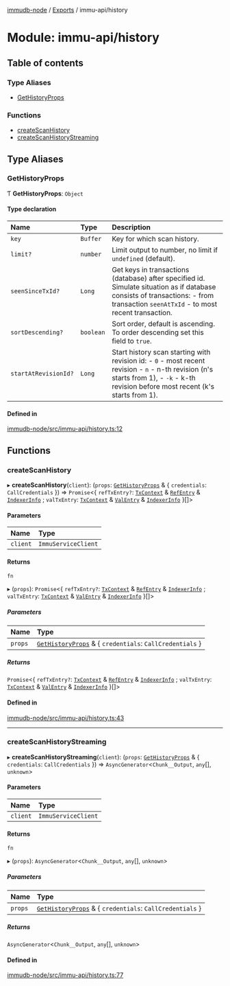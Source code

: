 [immudb-node](../README.md) / [Exports](../modules.md) / immu-api/history

# Module: immu-api/history

## Table of contents

### Type Aliases

- [GetHistoryProps](immu_api_history.md#gethistoryprops)

### Functions

- [createScanHistory](immu_api_history.md#createscanhistory)
- [createScanHistoryStreaming](immu_api_history.md#createscanhistorystreaming)

## Type Aliases

### GetHistoryProps

Ƭ **GetHistoryProps**: `Object`

#### Type declaration

| Name | Type | Description |
| :------ | :------ | :------ |
| `key` | `Buffer` | Key for which scan history. |
| `limit?` | `number` | Limit output to number, no limit if `undefined` (default). |
| `seenSinceTxId?` | `Long` | Get keys in transactions (database) after specified id.  Simulate situation as if database consists of transactions: - from transaction `seenAtTxId` - to most recent transaction. |
| `sortDescending?` | `boolean` | Sort order, default is ascending. To order descending set this field to `true`. |
| `startAtRevisionId?` | `Long` | Start history scan starting with revision id: - `0` - most recent revision - `n` - n-th revision (n's starts from 1), - `-k` - k-th revision before most recent (k's starts from 1). |

#### Defined in

[immudb-node/src/immu-api/history.ts:12](https://github.com/codenotary/immudb-node/blob/fe12060/immudb-node/src/immu-api/history.ts#L12)

## Functions

### createScanHistory

▸ **createScanHistory**(`client`): (`props`: [`GetHistoryProps`](immu_api_history.md#gethistoryprops) & { `credentials`: `CallCredentials`  }) => `Promise`<{ `refTxEntry?`: [`TxContext`](types_TxEntry.md#txcontext) & [`RefEntry`](types_Entry.md#refentry) & [`IndexerInfo`](types_Indexer.md#indexerinfo) ; `valTxEntry`: [`TxContext`](types_TxEntry.md#txcontext) & [`ValEntry`](types_Entry.md#valentry) & [`IndexerInfo`](types_Indexer.md#indexerinfo)  }[]\>

#### Parameters

| Name | Type |
| :------ | :------ |
| `client` | `ImmuServiceClient` |

#### Returns

`fn`

▸ (`props`): `Promise`<{ `refTxEntry?`: [`TxContext`](types_TxEntry.md#txcontext) & [`RefEntry`](types_Entry.md#refentry) & [`IndexerInfo`](types_Indexer.md#indexerinfo) ; `valTxEntry`: [`TxContext`](types_TxEntry.md#txcontext) & [`ValEntry`](types_Entry.md#valentry) & [`IndexerInfo`](types_Indexer.md#indexerinfo)  }[]\>

##### Parameters

| Name | Type |
| :------ | :------ |
| `props` | [`GetHistoryProps`](immu_api_history.md#gethistoryprops) & { `credentials`: `CallCredentials`  } |

##### Returns

`Promise`<{ `refTxEntry?`: [`TxContext`](types_TxEntry.md#txcontext) & [`RefEntry`](types_Entry.md#refentry) & [`IndexerInfo`](types_Indexer.md#indexerinfo) ; `valTxEntry`: [`TxContext`](types_TxEntry.md#txcontext) & [`ValEntry`](types_Entry.md#valentry) & [`IndexerInfo`](types_Indexer.md#indexerinfo)  }[]\>

#### Defined in

[immudb-node/src/immu-api/history.ts:43](https://github.com/codenotary/immudb-node/blob/fe12060/immudb-node/src/immu-api/history.ts#L43)

___

### createScanHistoryStreaming

▸ **createScanHistoryStreaming**(`client`): (`props`: [`GetHistoryProps`](immu_api_history.md#gethistoryprops) & { `credentials`: `CallCredentials`  }) => `AsyncGenerator`<`Chunk__Output`, `any`[], `unknown`\>

#### Parameters

| Name | Type |
| :------ | :------ |
| `client` | `ImmuServiceClient` |

#### Returns

`fn`

▸ (`props`): `AsyncGenerator`<`Chunk__Output`, `any`[], `unknown`\>

##### Parameters

| Name | Type |
| :------ | :------ |
| `props` | [`GetHistoryProps`](immu_api_history.md#gethistoryprops) & { `credentials`: `CallCredentials`  } |

##### Returns

`AsyncGenerator`<`Chunk__Output`, `any`[], `unknown`\>

#### Defined in

[immudb-node/src/immu-api/history.ts:77](https://github.com/codenotary/immudb-node/blob/fe12060/immudb-node/src/immu-api/history.ts#L77)
